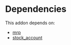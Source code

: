 # Dependencies

This addon depends on:

- [mrp](https://github.com/bringout/oca-ocb-mrp)
- [stock_account](https://github.com/bringout/oca-ocb-accounting)
